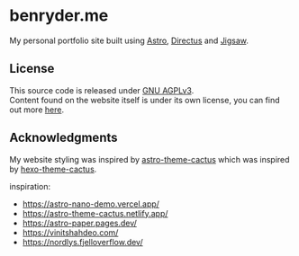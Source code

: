 # benryder.me
My personal portfolio site built using [Astro](https://astro.build/), [Directus](https://directus.io/) and [Jigsaw](https://github.com/ben-ryder/jigsaw).

## License
This source code is released under [GNU AGPLv3](https://choosealicense.com/licenses/agpl-3.0/).  
Content found on the website itself is under its own license, you can find out more [here](https://benryder.me/licenses).

## Acknowledgments
My website styling was inspired by [astro-theme-cactus](https://github.com/chrismwilliams/astro-theme-cactus) which was inspired by [hexo-theme-cactus](https://github.com/probberechts/hexo-theme-cactus).  

inspiration:
- https://astro-nano-demo.vercel.app/
- https://astro-theme-cactus.netlify.app/
- https://astro-paper.pages.dev/
- https://vinitshahdeo.com/
- https://nordlys.fjelloverflow.dev/